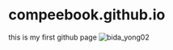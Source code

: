 # compeebook.github.io
this is my first github page 
  ![bida_yong02](https://github.com/compeebook/compeebook.github.io/assets/139312717/bb1a1b2d-8a4a-4478-afcb-07259c6b555c)
